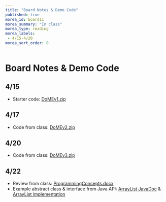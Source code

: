 ```yaml
---
title: "Board Notes & Demo Code"
published: true
morea_id: board11
morea_summary: "In class"
morea_type: reading
morea_labels:
 - 4/15-4/20
morea_sort_order: 0
---
```

# Board Notes & Demo Code

## 4/15

  * Starter code: [DoMEv1.zip](DoMEv1.zip)


## 4/17

  * Code from class: [DoMEv2.zip](DoMEv2-417.zip)

## 4/20

  * Code from class: [DoMEv3.zip](DoMEv3.zip)

## 4/22

  * Review from class: [ProgrammingConcepts.docx](ProgrammingConcepts.docx)
  * Example abstract class & interface from Java API: [ArrayList JavaDoc](http://docs.oracle.com/javase/7/docs/api/java/util/ArrayList.html) & [ArrayList implementation](http://grepcode.com/file/repository.grepcode.com/java/root/jdk/openjdk/6-b14/java/util/ArrayList.java)

<!--
Example manual walk through:

<a href="loop.JPG"><img src="loop.JPG" width="300"/></a>

Eclipse debugging buttons:

<a href="debugging.JPG"><img src="debugging.JPG" width="400"/></a>
-->
